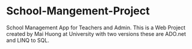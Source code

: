 # School-Mangement-Project
School Management App for Teachers and Admin.
This is a Web Project created by Mai Huong at University with two versions these are ADO.net and LINQ to SQL.
